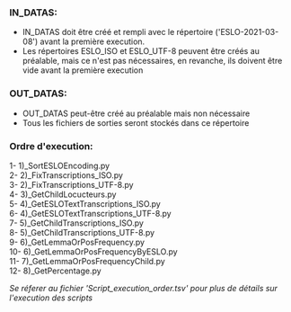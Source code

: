### IN_DATAS:
- IN_DATAS doit être créé et rempli avec le répertoire ('ESLO-2021-03-08') avant la première execution. 
- Les répertoires ESLO_ISO et ESLO_UTF-8 peuvent être créés au préalable, mais ce n'est pas nécessaires, en revanche, ils doivent être vide avant la première execution

### OUT_DATAS:
- OUT_DATAS peut-être créé au préalable mais non nécessaire
- Tous les fichiers de sorties seront stockés dans ce répertoire

### Ordre d'execution:
1-  	1)_SortESLOEncoding.py \
2-  	2)_FixTranscriptions_ISO.py \
3-  	2)_FixTranscriptions_UTF-8.py \
4-  	3)_GetChildLocucteurs.py \
5-  	4)_GetESLOTextTranscriptions_ISO.py \
6-  	4)_GetESLOTextTranscriptions_UTF-8.py \
7-  	5)_GetChildTranscriptions_ISO.py \
8-  	5)_GetChildTranscriptions_UTF-8.py \
9-  	6)_GetLemmaOrPosFrequency.py \
10- 	6)_GetLemmaOrPosFrequencyByESLO.py \
11- 	7)_GetLemmaOrPosFrequencyChild.py \
12- 	8)_GetPercentage.py 

*Se réferer au fichier 'Script_execution_order.tsv' pour plus de détails sur l'execution des scripts*
